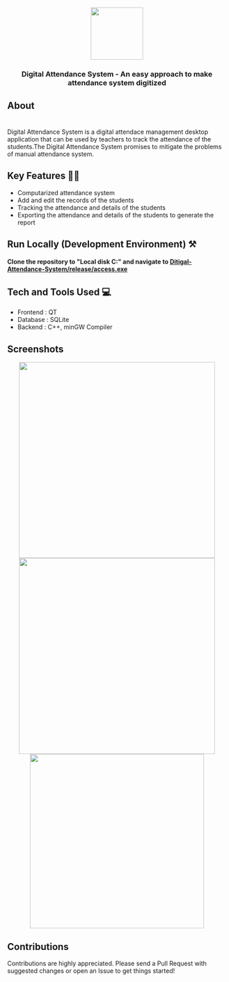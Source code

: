 <h1 align="center">
    <img src="src/app-images/logo.jpeg" width=120px/>
</h1>
<h3 align="center">
    <b>Digital Attendance System - An easy approach to make attendance system digitized</b>
</h3>



## About 
<h1></h1>

Digital Attendance System is a digital attendace management desktop application that can be used by teachers to track the attendance of the students.The Digital Attendance System promises to mitigate the problems of manual attendance system.

## Key Features 🧑‍💻

- Computarized attendance system  
- Add and edit the records of the students
- Tracking the attendance and details of the students
- Exporting the attendance and details of the students to generate the report

## Run Locally (Development Environment) ⚒️

#### Clone the repository to "Local disk C:" and navigate to  [Ditigal-Attendance-System/release/access.exe](file:///release/access.exe) 


## Tech and Tools Used 💻

- Frontend : QT
- Database : SQLite
- Backend  : C++, minGW Compiler

  
## Screenshots 

<div align="center">
  <img src="src/app-images/Homescreen.jpeg" height=450 />
  <img src="src/app-images/EventCreate.jpeg" height=450 />
  <img src="src/app-images/UserDashboard.jpg" height=400 />
</div>

## Contributions

Contributions are highly appreciated. Please send a Pull Request with suggested changes or open an Issue to get things started!
